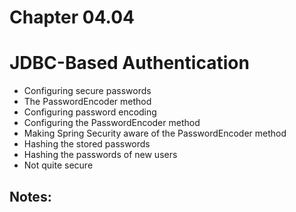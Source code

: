 # Chapter 04.04

# JDBC-Based Authentication


* Configuring secure passwords
* The PasswordEncoder method
* Configuring password encoding
* Configuring the PasswordEncoder method
* Making Spring Security aware of the PasswordEncoder method
* Hashing the stored passwords
* Hashing the passwords of new users
* Not quite secure


## Notes:



